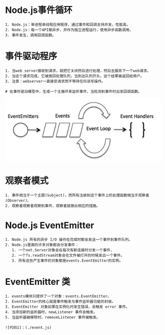 Node.js事件循环
===
	1. Node.js：单进程单线程应用程序，通过事件和回调支持并发，性能高。
	2. Node.js：每一个API都异步，并作为独立进程运行，使用异步函数调用。
	3. 事件发生，调用回调函数。

事件驱动程序
===
	1. 当web server接收到请求，就把它关闭然后进行处理，然后去服务下一个web请求。
	2. 当这个请求完成，它被放回处理队列，当到达队列开头，这个结果被返回给用户。
	3. 注意：webserver一直接受请求而不等待任何读写操作。

	# 在事件驱动模型中，生成一个主循环来监听事件，当检测到事件时出发回调函数。
![event_loop](./images/event_loop.jpg)

观察者模式
===
	1. 事件相当于一个主题(Subject)，而所有注册到这个事件上的处理函数相当于观察者(Observer)。
	2. 观察者观察者观察到事件，观察者就做出相应的措施。

Node.js EventEmitter
===
	1. Node.js 所有的异步 I/O 操作在完成时都会发送一个事件到事件队列。
	2. Node.js里面的许多对象都会分发事件：
	   1. 一个net.Server对象会在每次有新连接时分发一个事件，
	   2. 一个fs.readStream对象会在文件被打开的时候发出一个事件。
	   3. 所有这些产生事件的对象都是events.EventEmitter的实例。 

EventEmitter 类
===
	1. events模块只提供了一个对象：events.EventEmitter。
	2. EventEmitter的核心就是事件触发与事件监听器功能的封装。
	3. EventEmitter 对象如果在实例化时发生错误，会触发 error 事件。
	4. 当添加新的监听器时，newListener 事件会触发。
	5. 当监听器被移除时，removeListener 事件被触发。

	![代码1]：(./event.js)
